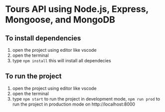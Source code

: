 # Tours API using Node.js, Express, Mongoose, and MongoDB

## To install dependencies
  1. open the project using editor like vscode
  2. open the terminal
  3. type `npm install` this will install all dependecies
## To run the project
  1. open the project using editor like vscode
  2. open the terminal
  3. type `npm start` to run the project in development mode, `npm run prod` to run the project in production mode on http://localhost:8000

